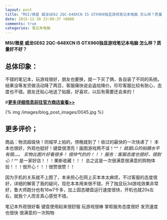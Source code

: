```yaml
---
layout: post
title: "MSI/微星 威龙GE62 2QC-648XCN I5 GTX960独显游戏笔记本电脑 怎么样？质量好不好？"
date: 2015-12-30 23:09:37 +0800
comments: true
categories: 笔记本电脑
---
```


**MSI/微星 威龙GE62 2QC-648XCN I5 GTX960独显游戏笔记本电脑 怎么样？质量好不好？**

## 总体印象：

不错的笔记本，玩游戏很好，朋友也要换，就一下买了俩，各自装了不同的系统。结果没等发货做活动降了两百，客服痛快说会返给降价。珍珍客服比较有耐心，态度也不错。朋友还贴心地送了贴膜，好喜欢，以后有需要还会来的！

#[**更多详细信息前往官方商店查看>>**](http://redirect.simba.taobao.com/rd?w=unionnojs&f=http%3A%2F%2Fai.taobao.com%2Fauction%2Fedetail.htm%3Fe%3DBuzDCoFHIZ3uDAZjWhpTWAun%252BfzlBYY4b892FneXQnJBWJVBnwmj7tnO073KpEUuesayvrQ7hvkEwiwEAUVRm%252BkhmNFX%252F3dHWvA9v2QHrugIdF8vpPzQmyxkRCTGouB6Py51kduwY2OieUmNnRsEVQ%253D%253D%26ptype%3D100010%26from%3Dbasic&k=5ccfdb950740ca16&c=un&b=alimm_0&p=mm_109581374_12296429_46532450)

<!--More-->

{% img /images/blog_post_images/0045.jpg %}

## 更多评价；

商品：物流超级快！同城早上拍的，傍晚就到了！收过的最快的一次快递了！
本本也很好，外观也挺好！键盘很漂亮！画图游戏两不误！^_^！
就是LG的拍摄水平有限。。。 实物比图片好看很多！ 很帅气的的！！！
服务：客服态度也很好，很耐心！^_^ 是一家好店！！！果断收藏！！！
总之这是一次很满意很满意的购物体验！！！很开心！！！很赞很赞！！

因为手机的关系就不上图了，本来担心在网上买本本太麻烦，不过客服的态度很好，详细的解答了我的疑问，现在本本用来很不错，开了独显玩3d游戏效果非常好，鲁大师跑分也有16w7千多，加上固态硬盘运行速度很快，开机也就20s左右，就我个人而言真心感觉不错。

笔记本外观很好看 键盘使用起来很舒服 玩游戏很棒 掌柜服务态度很好 发货速度也很快 很满意的一次购物